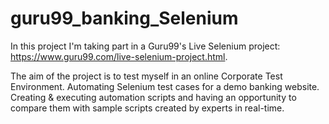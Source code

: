 # guru99_banking_Selenium
In this project I'm taking part in a Guru99's Live Selenium project: https://www.guru99.com/live-selenium-project.html.

The aim of the project is to test myself in an online Corporate Test Environment. Automating Selenium test cases for a demo banking website. Creating & executing automation scripts and having an opportunity to compare them with sample scripts created by experts in real-time.
